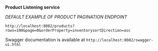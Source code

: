 **Product Listening service**
 
*DEFAULT EXAMPLE OF PRODUCT PAGINATION ENDPOINT*

`http://localhost:8082/products?rows=100&page=0&orderProperty=inventorysortDirection=asc`

Swagger documentation is available at 
`http://localhost:8082/swagger-ui.html`